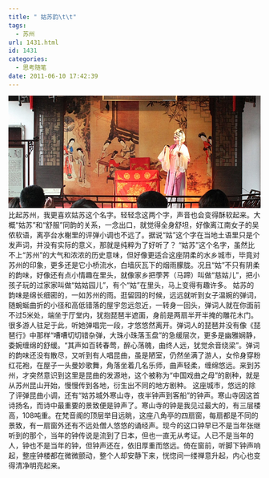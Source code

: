 ```yaml
---
title: " 姑苏韵\t\t"
tags:
  - 苏州
url: 1431.html
id: 1431
categories:
  - 思考随笔
date: 2011-06-10 17:42:39
---
```


![昆曲](../../images//2011/06/IMG_7007.jpg "昆曲") 比起苏州，我更喜欢姑苏这个名字。轻轻念这两个字，声音也会变得酥软起来。大概“姑苏”和“舒服”同韵的关系，一念出口，就觉得全身舒坦，好像离江南女子的吴侬软语，离亭台水榭里的评弹小调也不远了。据说“姑”这个字在当地土语里只是个发声词，并没有实际的意义，那就是纯粹为了好听了？ “姑苏”这个名字，虽然比不上“苏州”的大气和浓浓的历史意味，但好像更适合这座阴柔的水乡城市，毕竟对苏州的印象，更多还是它小桥流水，白墙灰瓦下的烟雨朦胧。况且“姑”不只有阴柔的韵味，好像还有点小情趣在里头，就像家乡把荸荠（马蹄）叫做“慈姑儿”，把小孩子玩的过家家叫做“姑姑园儿”，有个“姑”在里头，马上变得有趣许多。 姑苏的韵味是绵长细密的，一如苏州的雨。逛留园的时候，远远就听到女子温婉的弹词，随蜿蜒曲折的小径和高低错落的屋宇忽远忽近，一转身一回头，弹词人就在你面前不过5米处，端坐于厅堂内，犹抱琵琶半遮面，身前是两扇半开半掩的雕花木门。很多游人驻足于此，听她弹唱完一段，才悠悠然离开。弹词人的琵琶并没有像《琵琶行》中那样“嘈嘈切切错杂弹，大珠小珠落玉盘”的急缓层次，更多是幽雅娴静，委婉缠绵的舒缓。“其声如百转春莺，醉心荡魄，曲终人远，犹觉余音绕梁”。弹词的韵味还没有散尽，又听到有人唱昆曲，虽是陋室，仍然坐满了游人，女伶身穿粉红花袍，在屋子一头曼妙歌舞，角落坐着几名乐师，曲声轻柔，缠绵悠远。来到苏州，才突然意识到这里是昆曲的发源地，这个被称为“中国戏曲之母”的剧种，就是从苏州昆山开始，慢慢传到各地，衍生出不同的地方剧种。 这座城市，悠远的除了评弹昆曲小调，还有“姑苏城外寒山寺，夜半钟声到客船”的钟声。寒山寺因这首诗扬名，而诗中最重要的景致便是钟声了。寒山寺的钟是我见过最大的，有三层楼高，108吨重。在梵音阁的顶层举目远眺，这座八角亭的四扇窗，每扇都是不同的景致，有一扇窗外还有不远处僧人悠悠的诵经声。现今的这口钟早已不是当年张继听到的那个，当年的钟传说是流到了日本，但也一直无从考证。人已不是当年的人，钟也不是当年的钟，但钟声还在，依旧厚重而悠远。倚在窗前，听脚下钟声响起，整座钟楼都在微微颤动，整个人却安静下来，恍惚间一缕禅意升起，内心也变得清净明亮起来。